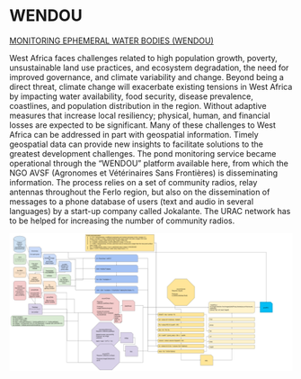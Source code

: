 # WENDOU

[MONITORING EPHEMERAL WATER BODIES (WENDOU)](https://servir.icrisat.org/monitoring-ephemeral-water-bodies-wendou/)


West Africa faces challenges related to high population growth, poverty, unsustainable land use practices, and ecosystem degradation, the need for improved governance, and climate variability and change. Beyond being a direct threat, climate change will exacerbate existing tensions in West Africa by impacting water availability, food security, disease prevalence, coastlines, and population distribution in the region. Without adaptive measures that increase local resiliency; physical, human, and financial losses are expected to be significant. Many of these challenges to West Africa can be addressed in part with geospatial information. Timely geospatial data can provide new insights to facilitate solutions to the greatest development challenges. The pond monitoring service became operational through the “WENDOU” platform available here, from which the NGO AVSF (Agronomes et Vétérinaires Sans Frontières) is disseminating information. The process relies on a set of community radios, relay antennas throughout the Ferlo region, but also on the dissemination of messages to a phone database of users (text and audio in several languages) by a start-up company called Jokalante. The URAC network has to be helped for increasing the number of community radios.

![](Images/workflow.png)

